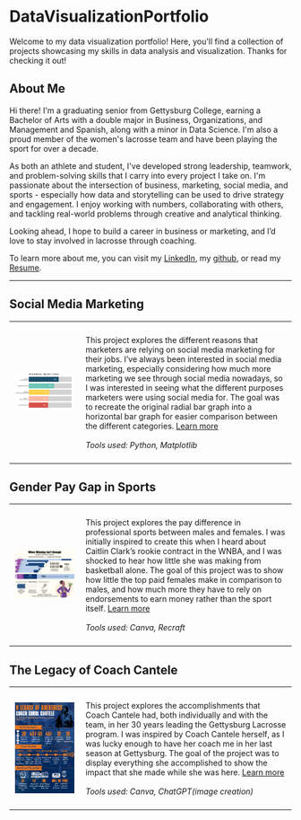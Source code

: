 # DataVisualizationPortfolio
Welcome to my data visualization portfolio! Here, you'll find a collection of projects showcasing my skills in data analysis and visualization. Thanks for checking it out!

## About Me
Hi there! I'm a graduating senior from Gettysburg College, earning a Bachelor of Arts with a double major in Business, Organizations, and Management and Spanish, along with a minor in Data Science. I'm also a proud member of the women's lacrosse team and have been playing the sport for over a decade.

As both an athlete and student, I've developed strong leadership, teamwork, and problem-solving skills that I carry into every project I take on. I'm passionate about the intersection of business, marketing, social media, and sports - especially how data and storytelling can be used to drive strategy and engagement. I enjoy working with numbers, collaborating with others, and tackling real-world problems through creative and analytical thinking.

Looking ahead, I hope to build a career in business or marketing, and I’d love to stay involved in lacrosse through coaching. 

<!--Include links to documents or sites that may be useful to your target audience: website, LinkedIn, your cv/resume, github, a community you contribute to, etc -->

To learn more about me, you can visit my [LinkedIn](https://www.linkedin.com/in/sophie-fr-smith/), my [github](https://github.com/smitso01), or read my [Resume](Images/Resume.pdf).


---

## Social Media Marketing

<table align="right | left" style = "border-collapse: collapse; border: none;">
    <tr style = "border: none;">
        <td style="padding: 10px; width:25%; border: none;"> 
            <img src="./Images/proj1.png"  alt="1" >
        </td>
        <td style="padding:10px; width:75%; border: none;" valign = "top">
            <p>
            This project explores the different reasons that marketers are relying on social media marketing for their jobs. I’ve always been interested in social media marketing, especially considering how much more marketing we see through social media nowadays, so I was interested in seeing what the different purposes marketers were using social media for. The goal was to recreate the original radial bar graph into a horizontal bar graph for easier comparison between the different categories. 
<a href="./Project 1/README.md">Learn more</a>
            <br><br>
            <i>Tools used: Python, Matplotlib</i>
            </p>
        </td>
    </tr> 
</table>

## Gender Pay Gap in Sports

<table align="right | left" style = "border-collapse: collapse; border: none;">
    <tr style = "border: none;">
        <td style="padding: 10px; width:25%; border: none;"> 
            <img src="./Images/proj2.png"  alt="2" >
        </td>
        <td style="padding:10px; width:75%; border: none;" valign = "top">
            <p>
           This project explores the pay difference in professional sports between males and females. I was initially inspired to create this when I heard about Caitlin Clark’s rookie contract in the WNBA, and I was shocked to hear how little she was making from basketball alone. The goal of this project was to show how little the top paid females make in comparison to males, and how much more they have to rely on endorsements to earn money rather than the sport itself. 
<a href="./Project 2/README.md">Learn more</a>
            <br><br>
            <i>Tools used: Canva, Recraft</i>
            </p>
        </td>
    </tr> 
</table>

## The Legacy of Coach Cantele
<table align="right | left" style = "border-collapse: collapse; border: none;">
    <tr style = "border: none;">
        <td style="padding: 10px; width:25%; border: none;"> 
            <img src="./Images/proj3.png" alt="3" >
        </td>
        <td style="padding:10px; width:75%; border: none;" valign = "top">
            <p>
            This project explores the accomplishments that Coach Cantele had, both individually and with the team, in her 30 years leading the Gettysburg Lacrosse program. I was inspired by Coach Cantele herself, as I was lucky enough to have her coach me in her last season at Gettysburg. The goal of the project was to display everything she accomplished to show the impact that she made while she was here.
 <a href="./Project 3/README.md">Learn more</a>
            <br><br>
            <i>Tools used: Canva, ChatGPT(image creation)</i>
            </p>
        </td>
    </tr> 
</table>
